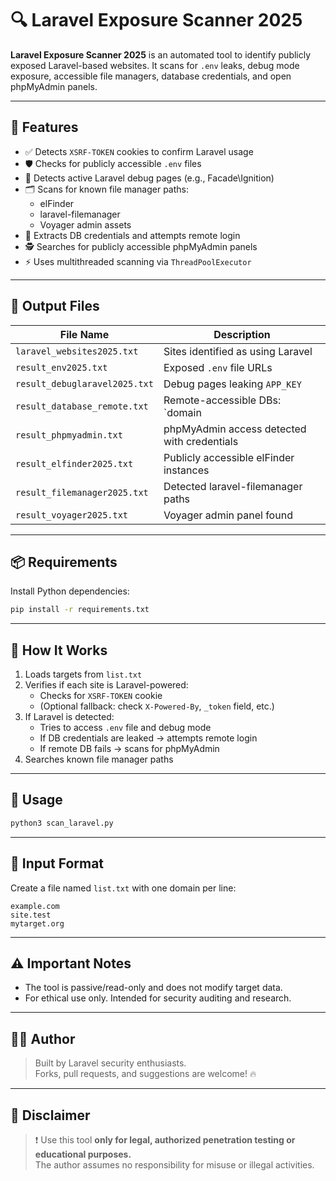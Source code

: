 # 🔍 Laravel Exposure Scanner 2025

**Laravel Exposure Scanner 2025** is an automated tool to identify publicly exposed Laravel-based websites. It scans for `.env` leaks, debug mode exposure, accessible file managers, database credentials, and open phpMyAdmin panels.

---

## 🚀 Features

- ✅ Detects `XSRF-TOKEN` cookies to confirm Laravel usage
- 🛡️ Checks for publicly accessible `.env` files
- 🐛 Detects active Laravel debug pages (e.g., Facade\Ignition)
- 🗂️ Scans for known file manager paths:
  - elFinder
  - laravel-filemanager
  - Voyager admin assets
- 🧠 Extracts DB credentials and attempts remote login
- 🕵️ Searches for publicly accessible phpMyAdmin panels
- ⚡ Uses multithreaded scanning via `ThreadPoolExecutor`

---

## 📂 Output Files

| File Name                   | Description                                      |
|----------------------------|--------------------------------------------------|
| `laravel_websites2025.txt` | Sites identified as using Laravel                |
| `result_env2025.txt`       | Exposed `.env` file URLs                         |
| `result_debuglaravel2025.txt` | Debug pages leaking `APP_KEY`                  |
| `result_database_remote.txt` | Remote-accessible DBs: `domain|user|password`  |
| `result_phpmyadmin.txt`    | phpMyAdmin access detected with credentials      |
| `result_elfinder2025.txt`  | Publicly accessible elFinder instances           |
| `result_filemanager2025.txt` | Detected laravel-filemanager paths             |
| `result_voyager2025.txt`   | Voyager admin panel found                        |

---

## 📦 Requirements

Install Python dependencies:

```bash
pip install -r requirements.txt
```

---

## 🧠 How It Works

1. Loads targets from `list.txt`
2. Verifies if each site is Laravel-powered:
   - Checks for `XSRF-TOKEN` cookie
   - (Optional fallback: check `X-Powered-By`, `_token` field, etc.)
3. If Laravel is detected:
   - Tries to access `.env` file and debug mode
   - If DB credentials are leaked → attempts remote login
   - If remote DB fails → scans for phpMyAdmin
4. Searches known file manager paths

---

## 🚀 Usage

```bash
python3 scan_laravel.py
```

---

## 📘 Input Format

Create a file named `list.txt` with one domain per line:

```
example.com
site.test
mytarget.org
```

---

## ⚠️ Important Notes

- The tool is passive/read-only and does not modify target data.
- For ethical use only. Intended for security auditing and research.

---

## 👨‍💻 Author

> Built by Laravel security enthusiasts.  
> Forks, pull requests, and suggestions are welcome! 🔥

---

## 📢 Disclaimer

> ❗ Use this tool **only for legal, authorized penetration testing or educational purposes.**  
> The author assumes no responsibility for misuse or illegal activities.
